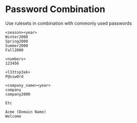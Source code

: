 # Password Combination

Use rulesets in combination with commonly used passwords

```
<season><year>
Winter2000
Spring2000
Summer2000
Fall2000

<numbers>
123456

<l33tsp3ak>
P@ssw0rd

<company_name><year>
company
company2000

Etc
```

```
Acme (Domain Name)
Welcome
```